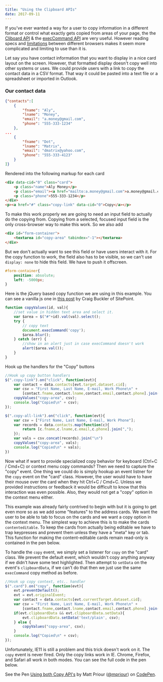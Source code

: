 ```yaml
---
title: "Using the Clipboard APIs"
date: 2017-09-11
---
```


If you've ever wanted a way for a user to copy information in a different format or control what exactly gets copied from areas of your page, the the [Cliboard API](https://developer.mozilla.org/en-US/docs/Web/API/ClipboardEvent) & the [execCommand API](https://developer.mozilla.org/en-US/docs/Web/API/Document/execCommand) are very useful. However reading specs and [limitations](http://caniuse.com/#feat=clipboard) between different browsers makes it seem more complicated and limiting to use than it is.

Let say you have contact information that you want to display in a nice card layout on the screen. However, that formatted display doesn't copy well into other systems or uses. We could provide users with a link to copy the contact data in a CSV format. That way it could be pasted into a text file or a spreadsheet or imported in Outlook.

### Our contact data

```json
{"contacts":[
    {
        "fname": "Aly",
        "lname": "Money",
        "email": "a.money@gmail.com",
        "phone": "555-333-1234"
    },
...
    {
        "fname": "Dot",
        "lname": "Matrix",
        "email": "dmatrix@yahoo.com",
        "phone": "555-333-4123"
    }
]}
```

Rendered into the following markup for each card

```html
<div data-cid="0" class="card">
    <p class="name">Aly Money</p>
    <p class="email"><a href="mailto:a.money@gmail.com">a.money@gmail.com</a></p>
    <p class="phone">555-333-1234</p>
</div>
<p><a href="#" class="copy-link" data-cid="0">Copy</a></p>
```

To make this work properly we are going to need an input field to actually do the copying from. Copying from a selected, focused input field is the only cross-browser way to make this work. So we also add

```html
<div id="form-container">
    <textarea id="copy-area" tabindex="-1"></textarea>
</div>
```

But we don't actually want to see this field or have users interact with it. For the copy function to work, the field also has to be visible, so we can't use `display: none` to hide this field. We have to push it offscreen.

```css
#form-container{
    position: absolute;
    left: -5000px;
} 
```

Here is the jQuery based copy function we are using in this example. You can see a vanilla js one in [this post](https://www.sitepoint.com/javascript-copy-to-clipboard/) by Craig Buckler of SitePoint.

```js
function copyValues(id, val){
    //set value in hidden text area and select it.
    var $area = $("#"+id).val(val).select();
    try {
        // copy text
        document.execCommand('copy');
        $area.blur();
    } catch (err) {
        //show in an alert just in case execCommand doesn't work
        alert($area.val());
    }
}
```

Hook up the handlers for the "Copy" buttons

```js
//Hook up copy button handlers
$(".copy-link").on("click", function(evt){
    var contact = data.contacts[evt.target.dataset.cid];
    var csv = "First Name, Last Name, E-mail, Work Phone\n" +
        [contact.fname,contact.lname,contact.email,contact.phone].join(",");
    copyValues("copy-area", csv);
    console.log("Copied\n" + csv);
});

$(".copy-all-link").on("click", function(evt){
    var csv = ["First Name, Last Name, E-mail, Work Phone"];
    var records = data.contacts.map(function(c){
        return [c.fname,c.lname,c.email,c.phone].join(",");
    });
    var vals = csv.concat(records).join("\n")
    copyValues("copy-area", vals);
    console.log("Copied\n" + vals);
})
```

Now what if want to provide specialized copy behavior for keyboard (Ctrl+C / Cmd+C) or context menu copy commands? Then we need to capture the "copy" event. One thing we could do is simply hookup an event listner for the `copy` event on the "card" class. However, the user would have to have their mouse over the card when they hit Ctrl+C / Cmd+C. Unless we provided instructions or feedback it would be difficult to know that this interaction was even possible. Also, they would not get a "copy" option in the context menu either. 

This example was already fairly contrived to begin with but it is going to get even more so as we add some "features" to the address cards.  We want the user to be able to tab to focus on the cards and we want a copy option in the context menu. The simplest way to achieve this is to make the cards `contenteditable`. To keep the cards from actually being editable we have to trap keypresses and prevent them unless they have a "meta" key or tab. This function for making the content-editable cards remain read-only is contained in the pen below.

To handle the `copy` event, we simply set a listener for `copy` on the "card" class. We prevent the default event, which wouldn't copy anything anyway if we didn't have some text highlighted. Then attempt to `setData` on the event's `clipboardData`, if we can't do that then we just use the same `execCommand` copy method as before.

```js
//Hook up copy context, etc.. handler
$(".card").on("copy", function(evt){
    evt.preventDefault();
    evt = evt.originalEvent;
    var contact = data.contacts[evt.currentTarget.dataset.cid];
    var csv = "First Name, Last Name, E-mail, Work Phone\n" +
        [contact.fname,contact.lname,contact.email,contact.phone].join(",");
    if(evt.clipboardData && evt.clipboardData.setData){
        evt.clipboardData.setData('text/plain', csv);
    } else {
        copyValues("copy-area", csv);
    }
    console.log("Copied\n" + csv);
});
```

Unfortunately, IE11 is still a problem and this trick doesn't work on it. The `copy` event is never fired. Only the copy links work in IE. Chrome, Firefox, and Safari all work in both modes. You can see the full code in the pen below.

<p data-height="400" data-theme-id="1" data-slug-hash="RZXBme" data-default-tab="js,result" data-user="mpriour" data-embed-version="2" data-pen-title="Using both Copy API's" class="codepen">See the Pen <a href="https://codepen.io/mpriour/pen/RZXBme/">Using both Copy API's</a> by Matt Priour (<a href="https://codepen.io/mpriour">@mpriour</a>) on <a href="https://codepen.io">CodePen</a>.</p>
<script async src="https://production-assets.codepen.io/assets/embed/ei.js"></script>

